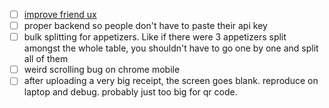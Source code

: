 - [ ] [improve friend ux](./planning/friend-ux-improvements.plan.md)
- [ ] proper backend so people don't have to paste their api key
- [ ] bulk splitting for appetizers. Like if there were 3 appetizers split amongst the whole table, you shouldn't have to go one by one and split all of them
- [ ] weird scrolling bug on chrome mobile
- [ ] after uploading a very big receipt, the screen goes blank. reproduce on laptop and debug. probably just too big for qr code.